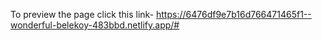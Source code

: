 To preview the page click this link- https://6476df9e7b16d766471465f1--wonderful-belekoy-483bbd.netlify.app/#
